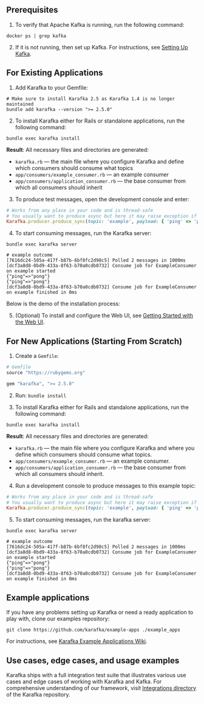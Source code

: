 ## Prerequisites

1. To verify that Apache Kafka is running, run the following command:


```shell
docker ps | grep kafka
```

2. If it is not running, then set up Kafka. For instructions, see [Setting Up Kafka](Kafka-Setting-Up).

## For Existing Applications

1. Add Karafka to your Gemfile:

```shell
# Make sure to install Karafka 2.5 as Karafka 1.4 is no longer maintained
bundle add karafka --version ">= 2.5.0"
```

2. To install Karafka either for Rails or standalone applications, run the following command:

```shell
bundle exec karafka install
```

**Result**: All necessary files and directories are generated:

- `karafka.rb` — the main file where you configure Karafka and define which consumers should consume what topics
- `app/consumers/example_consumer.rb` — an example consumer
- `app/consumers/application_consumer.rb` — the base consumer from which all consumers should inherit

3. To produce test messages, open the development console and enter:

```ruby
# Works from any place in your code and is thread-safe
# You usually want to produce async but here it may raise exception if Kafka is not available, etc
Karafka.producer.produce_sync(topic: 'example', payload: { 'ping' => 'pong' }.to_json)
```
<!-- TODO: Polled — poprawne słowo?-->
4. To start consuming messages, run the Karafka server:

```shell
bundle exec karafka server

# example outcome
[7616dc24-505a-417f-b87b-6bf8fc2d98c5] Polled 2 messages in 1000ms
[dcf3a8d8-0bd9-433a-8f63-b70a0cdb0732] Consume job for ExampleConsumer on example started
{"ping"=>"pong"}
{"ping"=>"pong"}
[dcf3a8d8-0bd9-433a-8f63-b70a0cdb0732] Consume job for ExampleConsumer on example finished in 0ms
```

Below is the demo of the installation process:

<div class="asciinema" data-cols="100" data-rows="14" data-cast="getting-started">
  <span style="display: none;">
    Note: Asciinema videos are not visible when viewing this wiki on GitHub. Go to
    <a href="https://karafka.io/docs">online</a>
    documentation instead.
  </span>
</div>

5. (Optional) To install and configure the Web UI, see [Getting Started with the Web UI](Web-UI-Getting-Started).

## For New Applications (Starting From Scratch)

1. Create a `Gemfile`:

```ruby
# Gemfile
source "https://rubygems.org"

gem "karafka", ">= 2.5.0"
```

2. Run: `bundle install`

3. To install Karafka either for Rails and standalone applications, run the following command:

```shell
bundle exec karafka install
```

**Result**: All necessary files and directories are generated:

- `karafka.rb` — the main file where you configure Karafka and where you define which consumers should consume what topics.
- `app/consumers/example_consumer.rb` — an example consumer.
- `app/consumers/application_consumer.rb` — the base consumer from which all consumers should inherit.

4. Run a development console to produce messages to this example topic:

```ruby
# Works from any place in your code and is thread-safe
# You usually want to produce async but here it may raise exception if Kafka is not available, etc
Karafka.producer.produce_sync(topic: 'example', payload: { 'ping' => 'pong' }.to_json)
```

5. To start consuming messages, run the karafka server:

```shell
bundle exec karafka server

# example outcome
[7616dc24-505a-417f-b87b-6bf8fc2d98c5] Polled 2 messages in 1000ms
[dcf3a8d8-0bd9-433a-8f63-b70a0cdb0732] Consume job for ExampleConsumer on example started
{"ping"=>"pong"}
{"ping"=>"pong"}
[dcf3a8d8-0bd9-433a-8f63-b70a0cdb0732] Consume job for ExampleConsumer on example finished in 0ms
```

## Example applications

If you have any problems setting up Karafka or need a ready application to play with, clone our examples repository:

```shell
git clone https://github.com/karafka/example-apps ./example_apps
```

For instructions, see [Karafka Example Applications Wiki](https://github.com/karafka/example-apps/blob/master/README.md).

## Use cases, edge cases, and usage examples

Karafka ships with a full integration test suite that illustrates various use cases and edge cases of working with Karafka and Kafka. For comprehensive understanding of our framework, visit [Integrations directory](https://github.com/karafka/karafka/tree/master/spec/integrations) of the Karafka repository.
